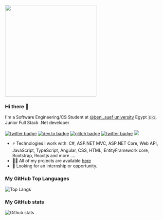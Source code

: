 <img src="https://media.giphy.com/media/p4NLw3I4U0idi/giphy.gif" width="300">

### Hi there 👋
I'm a Software Engineering/CS Student at [@beni_suef university](http://www.fci.bsu.edu.eg/) Egypt 🇪🇬, Junior Full Stack .Net developer <br/> <br/>
[![twitter badge](https://img.shields.io/badge/twitter-@aboel_kassem-%231FA1F1?style=flat&logo=twitter&logoColor=white)](https://twitter.com/aboel_kassem)
[![dev.to badge](https://img.shields.io/badge/linkedin-aboelkassem-%230177B5?style=flat&logo=linkedin)](https://www.linkedin.com/in/aboelkassem)
[![glitch badge](https://img.shields.io/badge/facebook-mo.aboelkassem-%23FF0000?style=flat&logo=facebook)](https://www.facebook.com/mo.aboelkassem)
[![twitter badge](https://img.shields.io/badge/instagram-@ab0elkassem-%23E4415F?style=flat&logo=instagram&logoColor=white)](https://www.instagram.com/ab0elkassem)
![](https://komarev.com/ghpvc/?username=aboelkassem&color=brightgreen&style=flat)

- ⚡️ Technologies I work with: C#, ASP.NET MVC, ASP.NET Core, Web API, JavaScript, TypeScript, Angular, CSS, HTML, EntityFramework core, Bootstrap, Reactjs and more ....
- 👨‍💻 All of my projects are available  [here](https://github.com/aboelkassem?tab=repositories)
- 👯 Looking for an internship or opportunity.

### My GitHub Top Languages 
![Top Langs](https://github-readme-stats.vercel.app/api/top-langs/?username=aboelkassem&hide=css,html)
### My GitHub stats
![Github stats](https://github-readme-stats.vercel.app/api?username=aboelkassem&show_icons=true)

<!--
**aboelkassem/aboelkassem** is a ✨ _special_ ✨ repository because its `README.md` (this file) appears on your GitHub profile.

Here are some ideas to get you started:

- 🔭 I’m currently working on ...
- 🌱 I’m currently learning ...
- 👯 I’m looking to collaborate on ...
- 🤔 I’m looking for help with ...
- 💬 Ask me about ...
- 📫 How to reach me: ...
- 😄 Pronouns: ...
- ⚡ Fun fact: ...
-->
